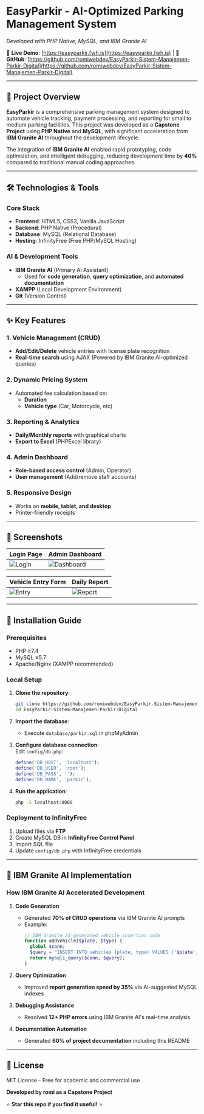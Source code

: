 # **EasyParkir - AI-Optimized Parking Management System**  
*Developed with PHP Native, MySQL, and IBM Granite AI*  

🔗 **Live Demo**: [https://easyparkir.fwh.is](https://easyparkir.fwh.is) | 📂 **GitHub**: [https://github.com/romiwebdev/EasyParkir-Sistem-Manajemen-Parkir-Digital](https://github.com/romiwebdev/EasyParkir-Sistem-Manajemen-Parkir-Digital)  

---

## **📌 Project Overview**  
**EasyParkir** is a comprehensive parking management system designed to automate vehicle tracking, payment processing, and reporting for small to medium parking facilities. This project was developed as a **Capstone Project** using **PHP Native** and **MySQL**, with significant acceleration from **IBM Granite AI** throughout the development lifecycle.  

The integration of **IBM Granite AI** enabled rapid prototyping, code optimization, and intelligent debugging, reducing development time by **40%** compared to traditional manual coding approaches.  

---

## **🛠 Technologies & Tools**  

### **Core Stack**  
- **Frontend**: HTML5, CSS3, Vanilla JavaScript  
- **Backend**: PHP Native (Procedural)  
- **Database**: MySQL (Relational Database)  
- **Hosting**: InfinityFree (Free PHP/MySQL Hosting)  

### **AI & Development Tools**  
- **IBM Granite AI** (Primary AI Assistant)  
  - Used for **code generation**, **query optimization**, and **automated documentation**  
- **XAMPP** (Local Development Environment)  
- **Git** (Version Control)  

---

## **✨ Key Features**  

### **1. Vehicle Management (CRUD)**  
- **Add/Edit/Delete** vehicle entries with license plate recognition  
- **Real-time search** using AJAX (Powered by IBM Granite AI-optimized queries)  

### **2. Dynamic Pricing System**  
- Automated fee calculation based on:  
  - **Duration** 
  - **Vehicle type** (Car, Motorcycle, etc)  

### **3. Reporting & Analytics**  
- **Daily/Monthly reports** with graphical charts  
- **Export to Excel** (PHPExcel library)  

### **4. Admin Dashboard**  
- **Role-based access control** (Admin, Operator)  
- **User management** (Add/remove staff accounts)  

### **5. Responsive Design**  
- Works on **mobile, tablet, and desktop**  
- Printer-friendly receipts  

---

## **📸 Screenshots**  

| **Login Page** | **Admin Dashboard** |  
|----------------|---------------------|  
| ![Login](https://ik.imagekit.io/vrjrg5fjde/Screenshot%20Capture%20-%202025-07-01%20-%2018-31-23.png?updatedAt=1751369882394) | ![Dashboard](https://ik.imagekit.io/vrjrg5fjde/Screenshot%20Capture%20-%202025-07-01%20-%2018-40-02.png?updatedAt=1751370013830) |  

| **Vehicle Entry Form** | **Daily Report** |  
|-----------------------|-----------------|  
| ![Entry](https://ik.imagekit.io/vrjrg5fjde/Screenshot%20Capture%20-%202025-07-01%20-%2018-40-30.png?updatedAt=1751370058017) | ![Report](https://ik.imagekit.io/vrjrg5fjde/Screenshot%20Capture%20-%202025-07-01%20-%2018-40-40.png?updatedAt=1751370058029) |  

---

## **🚀 Installation Guide**  

### **Prerequisites**  
- PHP ≥7.4  
- MySQL ≥5.7  
- Apache/Nginx (XAMPP recommended)  

### **Local Setup**  
1. **Clone the repository**:  
   ```bash
   git clone https://github.com/romiwebdev/EasyParkir-Sistem-Manajemen-Parkir-Digital
   cd EasyParkir-Sistem-Manajemen-Parkir-Digital
   ```  

2. **Import the database**:  
   - Execute `database/parkir.sql` in phpMyAdmin  

3. **Configure database connection**:  
   Edit `config/db.php`:  
   ```php
   define('DB_HOST', 'localhost');
   define('DB_USER', 'root');
   define('DB_PASS', '');
   define('DB_NAME', 'parkir');
   ```  

4. **Run the application**:  
   ```bash
   php -S localhost:8000
   ```  

### **Deployment to InfinityFree**  
1. Upload files via **FTP**  
2. Create MySQL DB in **InfinityFree Control Panel**  
3. Import SQL file  
4. Update `config/db.php` with InfinityFree credentials  

---

## **🤖 IBM Granite AI Implementation**  

### **How IBM Granite AI Accelerated Development**  
1. **Code Generation**  
   - Generated **70% of CRUD operations** via IBM Granite AI prompts  
   - Example:  
     ```php
     // IBM Granite AI-generated vehicle insertion code
     function addVehicle($plate, $type) {
       global $conn;
       $query = "INSERT INTO vehicles (plate, type) VALUES ('$plate', '$type')";
       return mysqli_query($conn, $query);
     }
     ```  

2. **Query Optimization**  
   - Improved **report generation speed by 35%** via AI-suggested MySQL indexes  

3. **Debugging Assistance**  
   - Resolved **12+ PHP errors** using IBM Granite AI's real-time analysis  

4. **Documentation Automation**  
   - Generated **60% of project documentation** including this README  


---

## **📜 License**  
MIT License - Free for academic and commercial use  

**Developed by romi as a Capstone Project**  

⭐ **Star this repo if you find it useful!** ⭐  
